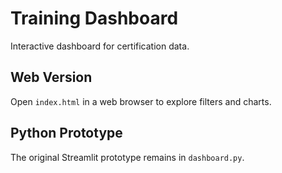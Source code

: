 # Training Dashboard

Interactive dashboard for certification data.

## Web Version
Open `index.html` in a web browser to explore filters and charts.

## Python Prototype
The original Streamlit prototype remains in `dashboard.py`.

